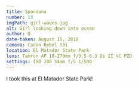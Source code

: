 ```yaml
---
title: Spandana
number: 13
imgPath: girl-waves.jpg
alt: Girl looking down into ocean
author: Q
date-taken: August 15, 2018
camera: Canon Rebel t3i
location: El Matador State Park
lens: Tamron AF 18-270mm f/3.5-6.3 Di II VC PZD
settings: ISO 100 54mm f/5 1/500
---
```

I took this at El Matador State Park!
